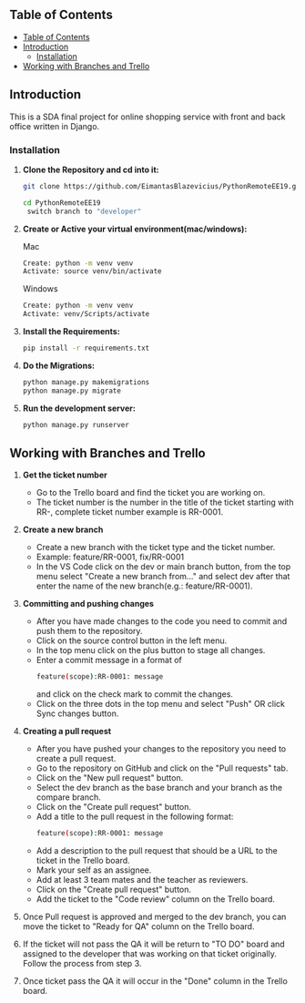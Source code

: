 ﻿## Table of Contents

-   [Table of Contents](#table-of-contents)
-   [Introduction](#introduction)
    -   [Installation](#installation)
-   [Working with Branches and Trello](#working-with-branches-and-trello)

## Introduction

This is a SDA final project for online shopping service with front and back office written in Django.

### Installation

1. **Clone the Repository and cd into it:**

    ```bash
    git clone https://github.com/EimantasBlazevicius/PythonRemoteEE19.git

    cd PythonRemoteEE19
     switch branch to "developer"
    ```

2. **Create or Active your virtual environment(mac/windows):**

    Mac

    ```bash
    Create: python -m venv venv
    Activate: source venv/bin/activate
    ```

    Windows

    ```bash
    Create: python -m venv venv
    Activate: venv/Scripts/activate

    ```

3. **Install the Requirements:**
    ```bash
    pip install -r requirements.txt
    ```
4. **Do the Migrations:**
    ```bash
    python manage.py makemigrations
    python manage.py migrate
    ```
5. **Run the development server:**
    ```bash
    python manage.py runserver
    ```

## Working with Branches and Trello

1. **Get the ticket number**

    - Go to the Trello board and find the ticket you are working on.
    - The ticket number is the number in the title of the ticket starting with RR-, complete ticket number example is RR-0001.

2. **Create a new branch**

    - Create a new branch with the ticket type and the ticket number.
    - Example: feature/RR-0001, fix/RR-0001
    - In the VS Code click on the dev or main branch button, from the top menu select "Create a new branch from..." and select dev after that enter the name of the new branch(e.g.: feature/RR-0001).

3. **Committing and pushing changes**

    - After you have made changes to the code you need to commit and push them to the repository.
    - Click on the source control button in the left menu.
    - In the top menu click on the plus button to stage all changes.
    - Enter a commit message in a format of
        ```bash
        feature(scope):RR-0001: message
        ```
        and click on the check mark to commit the changes.
    - Click on the three dots in the top menu and select "Push" OR click Sync changes button.

4. **Creating a pull request**

    - After you have pushed your changes to the repository you need to create a pull request.
    - Go to the repository on GitHub and click on the "Pull requests" tab.
    - Click on the "New pull request" button.
    - Select the dev branch as the base branch and your branch as the compare branch.
    - Click on the "Create pull request" button.
    - Add a title to the pull request in the following format:
        ```bash
        feature(scope):RR-0001: message
        ```
    - Add a description to the pull request that should be a URL to the ticket in the Trello board.
    - Mark your self as an assignee.
    - Add at least 3 team mates and the teacher as reviewers.
    - Click on the "Create pull request" button.
    - Add the ticket to the "Code review" column on the Trello board.

5. Once Pull request is approved and merged to the dev branch, you can move the ticket to "Ready for QA" column on the Trello board.
6. If the ticket will not pass the QA it will be return to "TO DO" board and assigned to the developer that was working on that ticket originally. Follow the process from step 3.
7. Once ticket pass the QA it will occur in the "Done" column in the Trello board.
